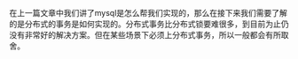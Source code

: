 在上一篇文章中我们讲了mysql是怎么帮我们实现的，那么在接下来我们需要了解的是分布式的事务是如何实现的。分布式事务比分布式锁要难很多，到目前为止仍没有非常好的解决方案。但在某些场景下必须上分布式事务，所以一般都会有所取舍。

